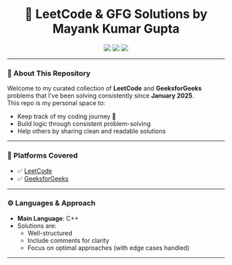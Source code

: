 <h1 align="center">🚀 LeetCode & GFG Solutions by Mayank Kumar Gupta</h1>

<p align="center">
  <a href="https://github.com/MKG0007"><img src="https://img.shields.io/badge/Profile-MKG0007-blue?style=for-the-badge" /></a>
  <img src="https://img.shields.io/github/last-commit/MKG0007/DSA_Practice_Questions?style=for-the-badge" />
  <img src="https://img.shields.io/github/languages/top/MKG0007/DSA_Practice_Questions?style=for-the-badge" />
</p>

---

### 📌 About This Repository

Welcome to my curated collection of **LeetCode** and **GeeksforGeeks** problems that I’ve been solving consistently since **January 2025**.  
This repo is my personal space to:

- Keep track of my coding journey 🚀  
- Build logic through consistent problem-solving  
- Help others by sharing clean and readable solutions

---

### 🧠 Platforms Covered

- ✅ [LeetCode](https://leetcode.com/)
- ✅ [GeeksforGeeks](https://www.geeksforgeeks.org/)

---

### ⚙️ Languages & Approach

- **Main Language**: C++  
- Solutions are:
  - Well-structured
  - Include comments for clarity
  - Focus on optimal approaches (with edge cases handled)

---
